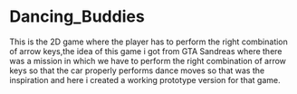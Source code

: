 # Dancing_Buddies
This is the 2D game where the player has to perform the right combination of arrow keys,the idea of this game 
i got from GTA Sandreas where there was a mission in which we have to perform the right combination of arrow keys so that the
car properly performs dance moves so that was the inspiration and here i created a working prototype version for that game.

